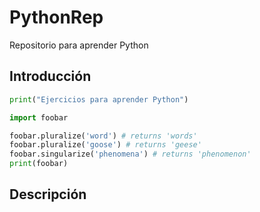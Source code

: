 # PythonRep
Repositorio para aprender Python

## Introducción

```python
print("Ejercicios para aprender Python")

import foobar

foobar.pluralize('word') # returns 'words'
foobar.pluralize('goose') # returns 'geese'
foobar.singularize('phenomena') # returns 'phenomenon'
print(foobar)
```

## Descripción
